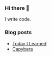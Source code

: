 ### Hi there 👋

I write code.

<!--
**wusher/wusher** is a ✨ _special_ ✨ repository because its `README.md` (this file) appears on your GitHub profile.

Here are some ideas to get you started:

- 🔭 I’m currently working on ...
- 🌱 I’m currently learning ...
- 👯 I’m looking to collaborate on ...
- 🤔 I’m looking for help with ...
- 💬 Ask me about ...
- 📫 How to reach me: ...
- 😄 Pronouns: ...
- ⚡ Fun fact: ...
-->


### Blog posts
<!-- BLOG-POST-LIST:START -->
- [Today I Learned](https://wusher.github.io/myblog/til/2022/08/08/2022-08-08_today-i-learned/)
- [Capybara](https://wusher.github.io/myblog/cheatsheet/2022/08/08/0000-00-00_cheatsheet_capybara/)
<!-- BLOG-POST-LIST:END -->
